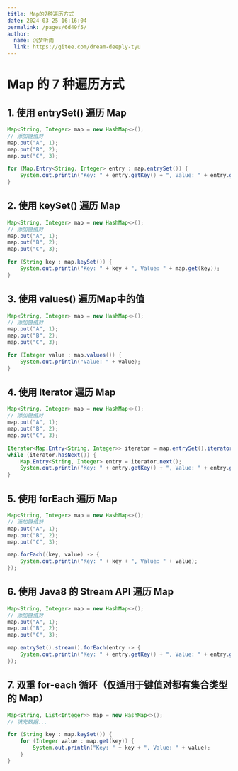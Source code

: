 ```yaml
---
title: Map的7种遍历方式
date: 2024-03-25 16:16:04
permalink: /pages/6d49f5/
author: 
  name: 沉梦听雨
  link: https://gitee.com/dream-deeply-tyu
---
```

# Map 的 7 种遍历方式

## 1. 使用 entrySet() 遍历 Map

```java
Map<String, Integer> map = new HashMap<>();
// 添加键值对
map.put("A", 1);
map.put("B", 2);
map.put("C", 3);

for (Map.Entry<String, Integer> entry : map.entrySet()) {
    System.out.println("Key: " + entry.getKey() + ", Value: " + entry.getValue());
}
```



## 2. 使用 keySet() 遍历 Map

```java
Map<String, Integer> map = new HashMap<>();
// 添加键值对
map.put("A", 1);
map.put("B", 2);
map.put("C", 3);

for (String key : map.keySet()) {
    System.out.println("Key: " + key + ", Value: " + map.get(key));
}
```



## 3. 使用 values() 遍历Map中的值

```java
Map<String, Integer> map = new HashMap<>();
// 添加键值对
map.put("A", 1);
map.put("B", 2);
map.put("C", 3);

for (Integer value : map.values()) {
    System.out.println("Value: " + value);
}
```



## 4. 使用 Iterator 遍历 Map

```java
Map<String, Integer> map = new HashMap<>();
// 添加键值对
map.put("A", 1);
map.put("B", 2);
map.put("C", 3);

Iterator<Map.Entry<String, Integer>> iterator = map.entrySet().iterator();
while (iterator.hasNext()) {
    Map.Entry<String, Integer> entry = iterator.next();
    System.out.println("Key: " + entry.getKey() + ", Value: " + entry.getValue());
}
```



## 5. 使用 forEach 遍历 Map

```java
Map<String, Integer> map = new HashMap<>();
// 添加键值对
map.put("A", 1);
map.put("B", 2);
map.put("C", 3);

map.forEach((key, value) -> {
    System.out.println("Key: " + key + ", Value: " + value);
});
```



## 6. 使用 Java8 的 Stream API 遍历 Map

```java
Map<String, Integer> map = new HashMap<>();
// 添加键值对
map.put("A", 1);
map.put("B", 2);
map.put("C", 3);

map.entrySet().stream().forEach(entry -> {
    System.out.println("Key: " + entry.getKey() + ", Value: " + entry.getValue());
});
```



## 7. 双重 for-each 循环（仅适用于键值对都有集合类型的 Map）

```java
Map<String, List<Integer>> map = new HashMap<>();
// 填充数据...

for (String key : map.keySet()) {
    for (Integer value : map.get(key)) {
        System.out.println("Key: " + key + ", Value: " + value);
    }
}
```

